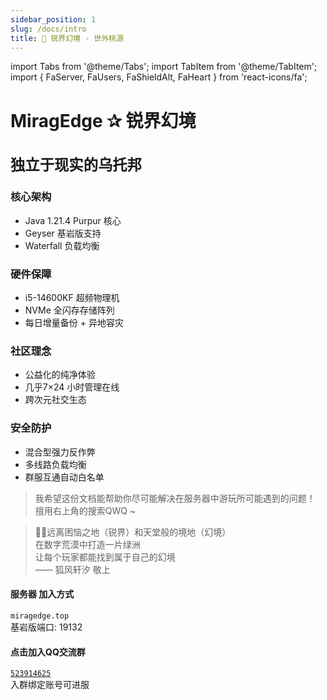 ```yaml
---
sidebar_position: 1
slug: /docs/intro
title: 🏰 锐界幻境 - 世外桃源
---
```


import Tabs from '@theme/Tabs';
import TabItem from '@theme/TabItem';
import { FaServer, FaUsers, FaShieldAlt, FaHeart } from 'react-icons/fa';

<div className="server-hero">

<h1 className="server-title">
  MiragEdge <span className="star">✰</span> 锐界幻境<br/>
  <br/>
  <small className="server-subtitle">独立于现实的乌托邦</small>
</h1>

</div>

<div className="feature-grid">

  <div className="feature-card server-type">
    <div className="feature-icon"><FaServer /></div>
    <h3>核心架构</h3>
    <ul>
      <li>Java 1.21.4 Purpur 核心</li>
      <li><span className="tag bedrock">Geyser 基岩版支持</span></li>
      <li><span className="tag waterfall">Waterfall 负载均衡</span></li>
    </ul>
  </div>

  <div className="feature-card hardware">
    <div className="feature-icon"><FaHeart /></div>
    <h3>硬件保障</h3>
    <ul>
      <li>i5-14600KF 超频物理机</li>
      <li>NVMe 全闪存存储阵列</li>
      <li>每日增量备份 + 异地容灾</li>
    </ul>
  </div>

  <div className="feature-card community">
    <div className="feature-icon"><FaUsers /></div>
    <h3>社区理念</h3>
    <ul>
      <li>公益化的纯净体验</li>
      <li>几乎7×24 小时管理在线</li>
      <li>跨次元社交生态</li>
    </ul>
  </div>

  <div className="feature-card security">
    <div className="feature-icon"><FaShieldAlt /></div>
    <h3>安全防护</h3>
    <ul>
      <li>混合型强力反作弊</li>
      <li>多线路负载均衡</li>
      <li>群服互通自动白名单</li>
    </ul>
  </div>
</div>

<div className="vision-text">
  <blockquote>
    我希望这份文档能帮助你尽可能解决在服务器中游玩所可能遇到的问题！<br/>
    擅用右上角的搜索QWQ ~ <br/>
  </blockquote>
</div>

<Tabs>
  <TabItem value="vision" label="✨ 愿景使命" default>
    <div className="vision-text">
      <blockquote>
        👼🏻远离困恼之地（锐界）和天堂般的境地（幻境）<br/>
        在数字荒漠中打造一片绿洲<br/>
        让每个玩家都能找到属于自己的幻境<br/>
        <footer>—— 狐风轩汐 敬上</footer>
      </blockquote>
    </div>
  </TabItem>

  <TabItem value="join" label="🚀 加入我们">
    <div className="join-methods">
      <div className="method bedrock">
        <h4>服务器 加入方式</h4>
        <code>miragedge.top</code>
        <div className="port">基岩版端口: 19132</div>
      </div>
      <div className="method java">
        <h4>点击加入QQ交流群</h4>
        <code><a href="https://qm.qq.com/cgi-bin/qm/qr?k=r_yUquo3bQwX3bL97RwG1aVj41WIEOI3&jump_from=webapi&authKey=A76pYGWh45XBe5V4kV5m3LWyR3XRpIl30FETYB0/scIEMeRGhIEDlQWmD5HVjSbj" target="_blank" rel="noopener noreferrer">523914625</a></code>
        <div className="port">入群绑定账号可进服</div>
      </div>
    </div>
  </TabItem>
</Tabs>